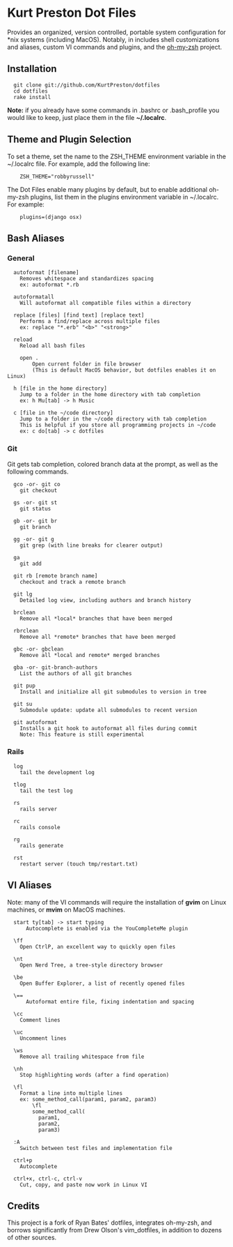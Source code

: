 # Kurt Preston Dot Files

Provides an organized, version controlled, portable system configuration for *nix systems (including MacOS).  Notably, in includes shell customizations and aliases, custom VI commands and plugins, and the [oh-my-zsh](https://github.com/robbyrussell/oh-my-zsh) project.

## Installation

```
  git clone git://github.com/KurtPreston/dotfiles
  cd dotfiles
  rake install
```

**Note:** if you already have some commands in .bashrc or .bash_profile you would like to keep, just place them in the file **~/.localrc**.

## Theme and Plugin Selection
To set a theme, set the name to the ZSH_THEME environment variable in the ~/.localrc file.  For example, add the following line:

```
    ZSH_THEME="robbyrussell"
```

The Dot Files enable many plugins by default, but to enable additional oh-my-zsh plugins, list them in the plugins environment variable in ~/.localrc.  For example:

```
    plugins=(django osx)
```

## Bash Aliases

### General

```
  autoformat [filename]
    Removes whitespace and standardizes spacing
    ex: autoformat *.rb

  autoformatall
    Will autoformat all compatible files within a directory

  replace [files] [find text] [replace text]
    Performs a find/replace across multiple files
    ex: replace "*.erb" "<b>" "<strong>"

  reload
    Reload all bash files

    open .
        Open current folder in file browser
        (This is default MacOS behavior, but dotfiles enables it on Linux)

  h [file in the home directory]
    Jump to a folder in the home directory with tab completion
    ex: h Mu[tab] -> h Music

  c [file in the ~/code directory]
    Jump to a folder in the ~/code directory with tab completion
    This is helpful if you store all programming projects in ~/code
    ex: c do[tab] -> c dotfiles
```

### Git

Git gets tab completion, colored branch data at the prompt, as well as the following commands.

```
  gco -or- git co
    git checkout

  gs -or- git st
    git status

  gb -or- git br
    git branch

  gg -or- git g
    git grep (with line breaks for clearer output)

  ga
    git add

  git rb [remote branch name]
    checkout and track a remote branch

  git lg
    Detailed log view, including authors and branch history

  brclean
    Remove all *local* branches that have been merged

  rbrclean
    Remove all *remote* branches that have been merged

  gbc -or- gbclean
    Remove all *local and remote* merged branches

  gba -or- git-branch-authors
    List the authors of all git branches

  git pup
    Install and initialize all git submodules to version in tree

  git su
    Submodule update: update all submodules to recent version

  git autoformat
    Installs a git hook to autoformat all files during commit
    Note: This feature is still experimental
```

### Rails

```
  log
    tail the development log

  tlog
    tail the test log

  rs
    rails server

  rc
    rails console

  rg
    rails generate

  rst
    restart server (touch tmp/restart.txt)
```

## VI Aliases

Note: many of the VI commands will require the installation of **gvim** on Linux machines, or **mvim** on MacOS machines.

```
  start ty[tab] -> start typing
      Autocomplete is enabled via the YouCompleteMe plugin

  \ff
    Open CtrlP, an excellent way to quickly open files

  \nt
    Open Nerd Tree, a tree-style directory browser

  \be
    Open Buffer Explorer, a list of recently opened files

  \==
      Autoformat entire file, fixing indentation and spacing

  \cc
    Comment lines

  \uc
    Uncomment lines

  \ws
    Remove all trailing whitespace from file

  \nh
    Stop highlighting words (after a find operation)

  \fl
    Format a line into multiple lines
    ex: some_method_call(param1, param2, param3)
        \fl
        some_method_call(
          param1,
          param2,
          param3)

  :A
    Switch between test files and implementation file

  ctrl+p
    Autocomplete

  ctrl+x, ctrl-c, ctrl-v
    Cut, copy, and paste now work in Linux VI
```

## Credits

This project is a fork of Ryan Bates' dotfiles, integrates oh-my-zsh, and borrows significantly from Drew Olson's vim_dotfiles, in addition to dozens of other sources.
